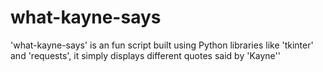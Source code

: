 # what-kayne-says
'what-kayne-says' is an fun script built using Python libraries like 'tkinter' and 'requests', it simply displays different quotes said by 'Kayne''
